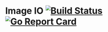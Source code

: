 
# Image IO [![Build Status](https://travis-ci.org/ivan1993spb/imgio.svg?branch=master)](https://travis-ci.org/ivan1993spb/imgio) [![Go Report Card](https://goreportcard.com/badge/github.com/ivan1993spb/imgio)](https://goreportcard.com/report/github.com/ivan1993spb/imgio)
